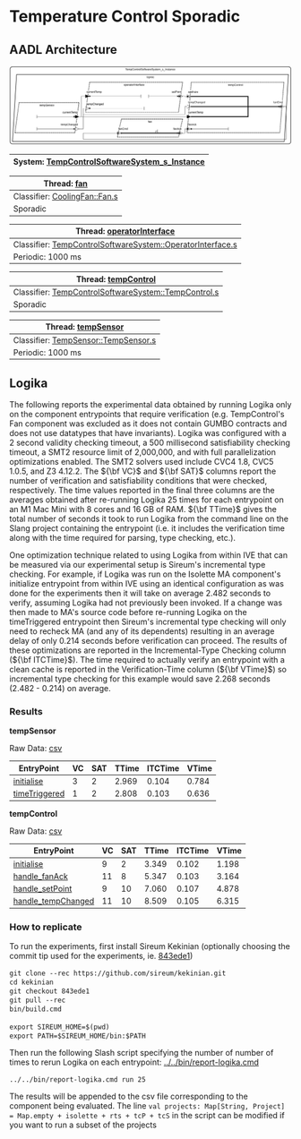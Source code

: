 # <!---title_start-->Temperature Control Sporadic<!---title_end-->
<!---description_start-->
<!---description_end-->
## <!--arch-section-title_start-->AADL Architecture<!--arch-section-title_end-->
<!--arch-section-description_start-->
<!--arch-section-description_end-->
<!--arch-section-aadl-arch-diagram_start-->
![AADL Arch](aadl/diagrams/aadl-arch.svg)
<!--arch-section-aadl-arch-diagram_end-->
<!--arch-section-aadl-arch-component-info-TempControlSoftwareSystem_s_Instance_start-->
|System: [TempControlSoftwareSystem_s_Instance](aadl/packages/TempControlSoftwareSystem.aadl#L61) |
|--|
<!--arch-section-aadl-arch-component-info-TempControlSoftwareSystem_s_Instance_end-->
<!--arch-section-aadl-arch-component-info-fan_start-->
|Thread: [fan](aadl/packages/TempControlSoftwareSystem.aadl#L85) |
|--|
|Classifier: [CoolingFan::Fan.s](aadl/packages/CoolingFan.aadl#L58)|
|Sporadic|

<!--arch-section-aadl-arch-component-info-fan_end-->
<!--arch-section-aadl-arch-component-info-operatorInterface_start-->
|Thread: [operatorInterface](aadl/packages/TempControlSoftwareSystem.aadl#L87) |
|--|
|Classifier: [TempControlSoftwareSystem::OperatorInterface.s](aadl/packages/TempControlSoftwareSystem.aadl#L288)|
|Periodic: 1000 ms|

<!--arch-section-aadl-arch-component-info-operatorInterface_end-->
<!--arch-section-aadl-arch-component-info-tempControl_start-->
|Thread: [tempControl](aadl/packages/TempControlSoftwareSystem.aadl#L86) |
|--|
|Classifier: [TempControlSoftwareSystem::TempControl.s](aadl/packages/TempControlSoftwareSystem.aadl#L247)|
|Sporadic|

<!--arch-section-aadl-arch-component-info-tempControl_end-->
<!--arch-section-aadl-arch-component-info-tempSensor_start-->
|Thread: [tempSensor](aadl/packages/TempControlSoftwareSystem.aadl#L84) |
|--|
|Classifier: [TempSensor::TempSensor.s](aadl/packages/TempSensor.aadl#L78)|
|Periodic: 1000 ms|

<!--arch-section-aadl-arch-component-info-tempSensor_end-->

## <!--logika-title_start-->Logika<!--logika-title_end-->
<!--logika-description_start-->
<script type="text/javascript"
  src="https://cdnjs.cloudflare.com/ajax/libs/mathjax/2.7.0/MathJax.js?config=TeX-AMS_CHTML">
</script>
<script type="text/x-mathjax-config">
  MathJax.Hub.Config({
    tex2jax: {
      inlineMath: [['$','$'], ['\\(','\\)']],
      processEscapes: true},
      jax: ["input/TeX","input/MathML","input/AsciiMath","output/CommonHTML"],
      extensions: ["tex2jax.js","mml2jax.js","asciimath2jax.js","MathMenu.js","MathZoom.js","AssistiveMML.js", "[Contrib]/a11y/accessibility-menu.js"],
      TeX: {
      extensions: ["AMSmath.js","AMSsymbols.js","noErrors.js","noUndefined.js"],
      equationNumbers: {
      autoNumber: "AMS"
      }
    }
  });
</script>
The following reports the experimental data obtained by running Logika
only on the component entrypoints that require verification (e.g. TempControl's
Fan component was excluded as it does not contain GUMBO contracts and does not
use datatypes that have invariants).  Logika was configured with a 2 second
validity checking timeout, a 500 millisecond satisfiability checking timeout, a
SMT2 resource limit of 2,000,000, and with full parallelization optimizations
enabled.  The SMT2 solvers used include CVC4 1.8, CVC5 1.0.5, and Z3 4.12.2. The
${\bf VC}$ and ${\bf SAT}$ columns report the number of verification and
satisfiability conditions that were checked, respectively.  The time values
reported in the final three columns are the averages obtained after re-running
Logika 25 times for each entrypoint on an M1 Mac Mini with 8 cores and 16 GB of
RAM.  ${\bf TTime}$ gives the total number of seconds it took to run Logika
from the command line on the Slang project containing the entrypoint (i.e. it
includes the verification time along with the time required for parsing, type
checking, etc.).

One optimization technique related to using Logika from within IVE that can be
measured via our experimental setup is Sireum's incremental type checking. For
example, if Logika was run on the Isolette MA component's initialize entrypoint
from within IVE using an identical configuration as was done for the experiments
then it will take on average 2.482 seconds to verify, assuming Logika had not
previously been invoked.  If a change was then made to MA's source code before
re-running Logika on the timeTriggered entrypoint then Sireum's incremental type
checking will only need to recheck MA (and any of its dependents) resulting in
an average delay of only 0.214 seconds before verification can proceed. The
results of these optimizations are reported in the Incremental-Type Checking
column (${\bf ITCTime}$).  The time required to actually verify an entrypoint with
a clean cache is reported in the Verification-Time column (${\bf VTime}$) so
incremental type checking for this example would save 2.268 seconds (2.482 -
0.214) on average.
<!--logika-description_end-->
### <!--logiak-results-title_start-->Results<!--logiak-results-title_end-->
<!--logiak-results-description_start-->
<!--logiak-results-description_end-->
<!--logiak-results-logika-TempSensor_s_tcproc_tempSensor_start-->

**tempSensor**

Raw Data: [csv](hamr/slang/src/main/component/tc/TempSensor/.TempSensor_s_tcproc_tempSensor.scala.csv)

EntryPoint|VC|SAT|TTime|ITCTime|VTime|
|--|--|--|--|--|--|
|[initialise](hamr/slang/src/main/component/tc/TempSensor/TempSensor_s_tcproc_tempSensor.scala#L15)|3|2|2.969|0.104|0.784|
|[timeTriggered](hamr/slang/src/main/component/tc/TempSensor/TempSensor_s_tcproc_tempSensor.scala#L37)|1|2|2.808|0.103|0.636|
<!--logiak-results-logika-TempSensor_s_tcproc_tempSensor_end-->
<!--logiak-results-logika-TempControl_s_tcproc_tempControl_start-->

**tempControl**

Raw Data: [csv](hamr/slang/src/main/component/tc/TempControlSoftwareSystem/.TempControl_s_tcproc_tempControl.scala.csv)

EntryPoint|VC|SAT|TTime|ITCTime|VTime|
|--|--|--|--|--|--|
|[initialise](hamr/slang/src/main/component/tc/TempControlSoftwareSystem/TempControl_s_tcproc_tempControl.scala#L21)|9|2|3.349|0.102|1.198|
|[handle_fanAck](hamr/slang/src/main/component/tc/TempControlSoftwareSystem/TempControl_s_tcproc_tempControl.scala#L59)|11|8|5.347|0.103|3.164|
|[handle_setPoint](hamr/slang/src/main/component/tc/TempControlSoftwareSystem/TempControl_s_tcproc_tempControl.scala#L131)|9|10|7.060|0.107|4.878|
|[handle_tempChanged](hamr/slang/src/main/component/tc/TempControlSoftwareSystem/TempControl_s_tcproc_tempControl.scala#L194)|11|10|8.509|0.105|6.315|
<!--logiak-results-logika-TempControl_s_tcproc_tempControl_end-->

### <!--how-to-run-title_start-->How to replicate<!--how-to-run-title_end-->
<!--how-to-run-description_start-->
To run the experiments, first install Sireum Kekinian (optionally choosing the
commit tip used for the experiments, ie. [843ede1](https://github.com/sireum/kekinian/tree/843ede1120e6e75fde089db0928ab66a3c9a3e73))

```
git clone --rec https://github.com/sireum/kekinian.git
cd kekinian
git checkout 843ede1
git pull --rec
bin/build.cmd

export SIREUM_HOME=$(pwd)
export PATH=$SIREUM_HOME/bin:$PATH
```

Then run the following Slash script specifying the number of number of times to rerun Logika
on each entrypoint: [../../bin/report-logika.cmd](../../bin/report-logika.cmd)

```
../../bin/report-logika.cmd run 25
```

The results will be appended to the csv file corresponding to the component
being evaluated. The line ``val projects: Map[String, Project] = Map.empty + isolette + rts + tcP + tcS``
in the script can be modified if you want to run a subset of the projects
<!--how-to-run-description_end-->
